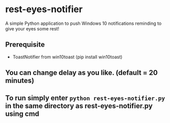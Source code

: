 # rest-eyes-notifier
A simple Python application to push Windows 10 notifications reminding to give your eyes some rest!

## Prerequisite
* ToastNotifier from win10toast (pip install win10toast)

## You can change delay as you like. (default = 20 minutes)

## To run simply enter `python rest-eyes-notifier.py` in the same directory as rest-eyes-notifier.py using cmd

